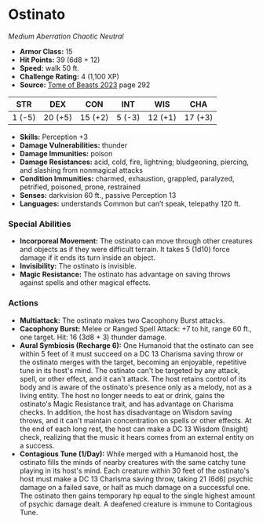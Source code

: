 # Ostinato

*Medium* *Aberration* *Chaotic Neutral*

- **Armor Class:** 15
- **Hit Points:** 39 (6d8 + 12)
- **Speed:** walk 50 ft.
- **Challenge Rating:** 4 (1,100 XP)
- **Source:** [Tome of Beasts 2023](https://koboldpress.com/kpstore/product/tome-of-beasts-1-2023-edition/) page 292

| STR | DEX | CON | INT | WIS | CHA |
| --- | --- | --- | --- | --- | --- |
| 1 (-5) | 20 (+5) | 15 (+2) | 5 (-3) | 12 (+1) | 17 (+3) |

- **Skills:** Perception +3
- **Damage Vulnerabilities:** thunder
- **Damage Immunities:** poison
- **Damage Resistances:** acid, cold, fire, lightning; bludgeoning, piercing, and slashing from nonmagical attacks
- **Condition Immunities:** charmed, exhaustion, grappled, paralyzed, petrified, poisoned, prone, restrained
- **Senses:** darkvision 60 ft., passive Perception 13
- **Languages:** understands Common but can’t speak, telepathy 120 ft.

### Special Abilities

- **Incorporeal Movement:** The ostinato can move through other creatures and objects as if they were difficult terrain. It takes 5 (1d10) force damage if it ends its turn inside an object.
- **Invisibility:** The ostinato is invisible.
- **Magic Resistance:** The ostinato has advantage on saving throws against spells and other magical effects.

### Actions

- **Multiattack:** The ostinato makes two Cacophony Burst attacks.
- **Cacophony Burst:** Melee or Ranged Spell Attack: +7 to hit, range 60 ft., one target. Hit: 16 (3d8 + 3) thunder damage.
- **Aural Symbiosis (Recharge 6):** One Humanoid that the ostinato can see within 5 feet of it must succeed on a DC 13 Charisma saving throw or the ostinato merges with the target, becoming an enjoyable, repetitive tune in its host's mind. The ostinato can't be targeted by any attack, spell, or other effect, and it can't attack. The host retains control of its body and is aware of the ostinato's presence only as a melody, not as a living entity. The host no longer needs to eat or drink, gains the ostinato's Magic Resistance trait, and has advantage on Charisma checks. In addition, the host has disadvantage on Wisdom saving throws, and it can't maintain concentration on spells or other effects. At the end of each long rest, the host can make a DC 13 Wisdom (Insight) check, realizing that the music it hears comes from an external entity on a success.
- **Contagious Tune (1/Day):** While merged with a Humanoid host, the ostinato fills the minds of nearby creatures with the same catchy tune playing in its host's mind. Each creature within 30 feet of the ostinato's host must make a DC 13 Charisma saving throw, taking 21 (6d6) psychic damage on a failed save, or half as much damage on a successful one. The ostinato then gains temporary hp equal to the single highest amount of psychic damage dealt. A deafened creature is immune to Contagious Tune.
